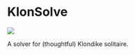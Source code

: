 # KlonSolve

![](https://github.com/glifchits/KlonSolve/workflows/tests/badge.svg)

A solver for (thoughtful) Klondike solitaire.
